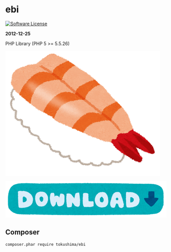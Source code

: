 ebi
====

[![Software License](https://img.shields.io/badge/license-MIT-brightgreen.svg?style=flat-square)](LICENSE.txt)


__2012-12-25__

PHP Library (PHP 5 >= 5.5.26)


![ebi](sushi_ebi.png)




[![download](button_download2.png)](https://git.io/ebi.phar)



## Composer 

```
composer.phar require tokushima/ebi
```
